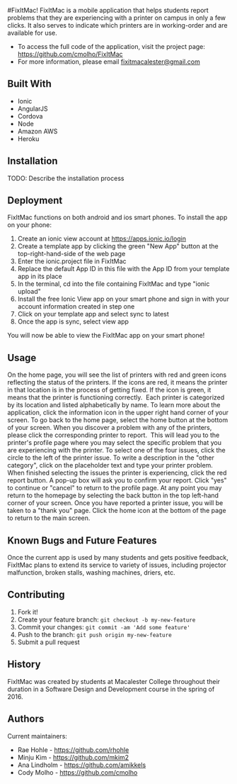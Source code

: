 
#FixItMac!
FixItMac is a mobile application that helps students report problems that they are experiencing with a printer on campus in only a few clicks. It also serves to indicate which printers are in working-order and are available for use.
 * To access the full code of the application, visit the project page:
   https://github.com/cmolho/FixItMac
 * For more information, please email fixitmacalester@gmail.com

## Built With
* Ionic
* AngularJS
* Cordova
* Node
* Amazon AWS
* Heroku

## Installation
TODO: Describe the installation process

## Deployment
FixItMac functions on both android and ios smart phones. To install the app on your phone:

1. Create an ionic view account at https://apps.ionic.io/login
2. Create a template app by clicking the green "New App" button at the top-right-hand-side of the web page
3. Enter the ionic.project file in FixItMac
4. Replace the default App ID in this file with the App ID from your template app in its place
5. In the terminal, cd into the file containing FixItMac and type "ionic upload"
6. Install the free Ionic View app on your smart phone and sign in with your account information created in step one
7. Click on your template app and select sync to latest
8. Once the app is sync, select view app

You will now be able to view the FixItMac app on your smart phone!

## Usage
On the home page, you will see the list of printers with red and green icons reflecting the status of the printers. If the icons are red, it means the printer in that location is in the process of getting fixed. If the icon is green, it means that the printer is functioning correctly.  Each printer is categorized by its location and listed alphabetically by name.
To learn more about the application, click the information icon in the upper right hand corner of your screen. To go back to the home page, select the home button at the bottom of your screen.
When you discover a problem with any of the printers, please click the corresponding printer to report.  This will lead you to the printer's profile page where you may select the specific problem that you are experiencing with the printer. To select one of the four issues, click the circle to the left of the printer issue. To write a description in the "other category", click on the placeholder text and type your printer problem. When finished selecting the issues the printer is experiencing, click the red report button. A pop-up box will ask you to confirm your report. Click "yes" to continue or "cancel" to return to the profile page. At any point you may return to the homepage by selecting the back button in the top left-hand corner of your screen. Once you have reported a printer issue, you will be taken to a "thank you" page. Click the home icon at the bottom of the page to return to the main screen.

## Known Bugs and Future Features
Once the current app is used by many students and gets positive feedback, FixItMac plans to extend its service to variety of issues, including projector malfunction, broken stalls, washing machines, driers, etc.

## Contributing
1. Fork it!
2. Create your feature branch: `git checkout -b my-new-feature`
3. Commit your changes: `git commit -am 'Add some feature'`
4. Push to the branch: `git push origin my-new-feature`
5. Submit a pull request

## History
FixItMac was created by students at Macalester College throughout their duration in a Software Design and Development course in the spring of 2016.

## Authors
Current maintainers:
 * Rae Hohle  - https://github.com/rhohle
 * Minju Kim  - https://github.com/mkim2
 * Ana Lindholm - https://github.com/amikkels
 * Cody Molho - https://github.com/cmolho


